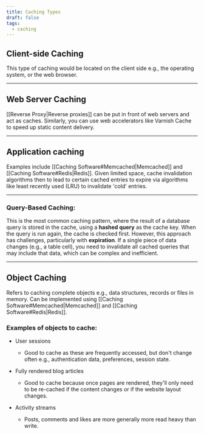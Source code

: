 ```yaml
---
title: Caching Types
draft: false
tags:
  - caching
---
```

## Client-side Caching

This type of caching would be located on the client side e.g., the operating system, or the web browser.

---
## Web Server Caching

[[Reverse Proxy|Reverse proxies]] can be put in front of web servers and act as caches. Similarly, you can use web accelerators like Varnish Cache to speed up static content delivery.

---
## Application caching

Examples include [[Caching Software#Memcached|Memcached]] and [[Caching Software#Redis|Redis]]. Given limited space, cache invalidation algorithms then to lead to certain cached entries to expire via algorithms like least recently used (LRU) to invalidate 'cold' entries.

---
### Query-Based Caching:

This is the most common caching pattern, where the result of a database query is stored in the cache, using a **hashed query** as the cache key. When the query is run again, the cache is checked first. However, this approach has challenges, particularly with **expiration**. If a single piece of data changes (e.g., a table cell), you need to invalidate all cached queries that may include that data, which can be complex and inefficient.

---
## Object Caching

Refers to caching complete objects e.g., data structures, records or files in memory. Can be implemented using [[Caching Software#Memcached|Memcached]] and [[Caching Software#Redis|Redis]].

### Examples of objects to cache:

- User sessions
	- Good to cache as these are frequently accessed, but don't change often e.g.,  authentication data, preferences, session state. 

- Fully rendered blog articles
	- Good to cache because once pages are rendered, they'll only need to be re-cached if the content changes or if the website layout changes.
	
- Activity streams
	- Posts, comments and likes are more generally more read heavy than write.
